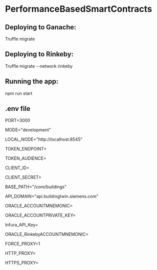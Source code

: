 # PerformanceBasedSmartContracts
## Deploying to Ganache:
Truffle migrate

## Deploying to Rinkeby:
Truffle migrate --network rinkeby

## Running the app:
npm run start

## .env file
PORT=3000

MODE="development"

LOCAL_NODE="http://localhost:8545"

TOKEN_ENDPOINT=

TOKEN_AUDIENCE=

CLIENT_ID=

CLIENT_SECRET=

BASE_PATH="/core/buildings"

API_DOMAIN="api.buildingtwin.siemens.com"

ORACLE_ACCOUNTMNEMONIC= 

ORACLE_ACCOUNTPRIVATE_KEY=

Infura_API_Key=

ORACLE_RinkebyACCOUNTMNEMONIC=


FORCE_PROXY=1

HTTP_PROXY=

HTTPS_PROXY=
